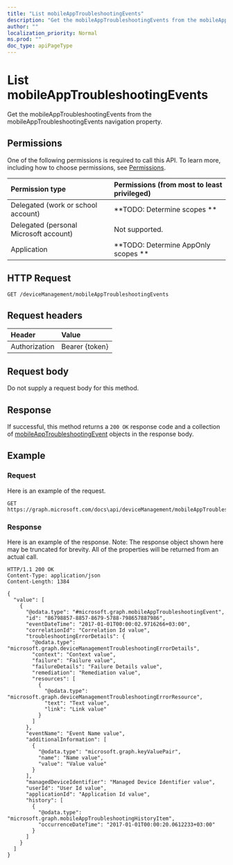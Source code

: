 ```yaml
---
title: "List mobileAppTroubleshootingEvents"
description: "Get the mobileAppTroubleshootingEvents from the mobileAppTroubleshootingEvents navigation property."
author: ""
localization_priority: Normal
ms.prod: ""
doc_type: apiPageType
---
```


# List mobileAppTroubleshootingEvents

Get the mobileAppTroubleshootingEvents from the mobileAppTroubleshootingEvents navigation property.

## Permissions
One of the following permissions is required to call this API. To learn more, including how to choose permissions, see [Permissions](/concepts/permissions-reference.md).

|Permission type|Permissions (from most to least privileged)|
|:---|:---|
|Delegated (work or school account)|**TODO: Determine scopes **|
|Delegated (personal Microsoft account)|Not supported.|
|Application|**TODO: Determine AppOnly scopes **|

## HTTP Request
<!-- {
  "blockType": "ignored"
}
-->
``` http
GET /deviceManagement/mobileAppTroubleshootingEvents
```

## Request headers
|Header|Value|
|:---|:---|
|Authorization|Bearer {token}|

## Request body
Do not supply a request body for this method.

## Response
If successful, this method returns a `200 OK` response code and a collection of [mobileAppTroubleshootingEvent](../resources/mobileapptroubleshootingevent.md) objects in the response body.

## Example

### Request
Here is an example of the request.
<!-- {
  "blockType": "request",
  "name": "get_mobileapptroubleshootingevent"
}
-->
``` http
GET https://graph.microsoft.com/docs\api/deviceManagement/mobileAppTroubleshootingEvents
```

### Response
Here is an example of the response. Note: The response object shown here may be truncated for brevity. All of the properties will be returned from an actual call.
<!-- {
  "blockType": "response",
  "truncated": true,
  "@odata.type": "collection(microsoft.graph.mobileapptroubleshootingevent)"
}
-->
``` http
HTTP/1.1 200 OK
Content-Type: application/json
Content-Length: 1384

{
  "value": [
    {
      "@odata.type": "#microsoft.graph.mobileAppTroubleshootingEvent",
      "id": "86798857-8857-8679-5788-798657887986",
      "eventDateTime": "2017-01-01T00:00:02.9716266+03:00",
      "correlationId": "Correlation Id value",
      "troubleshootingErrorDetails": {
        "@odata.type": "microsoft.graph.deviceManagementTroubleshootingErrorDetails",
        "context": "Context value",
        "failure": "Failure value",
        "failureDetails": "Failure Details value",
        "remediation": "Remediation value",
        "resources": [
          {
            "@odata.type": "microsoft.graph.deviceManagementTroubleshootingErrorResource",
            "text": "Text value",
            "link": "Link value"
          }
        ]
      },
      "eventName": "Event Name value",
      "additionalInformation": [
        {
          "@odata.type": "microsoft.graph.keyValuePair",
          "name": "Name value",
          "value": "Value value"
        }
      ],
      "managedDeviceIdentifier": "Managed Device Identifier value",
      "userId": "User Id value",
      "applicationId": "Application Id value",
      "history": [
        {
          "@odata.type": "microsoft.graph.mobileAppTroubleshootingHistoryItem",
          "occurrenceDateTime": "2017-01-01T00:00:20.0612233+03:00"
        }
      ]
    }
  ]
}
```

